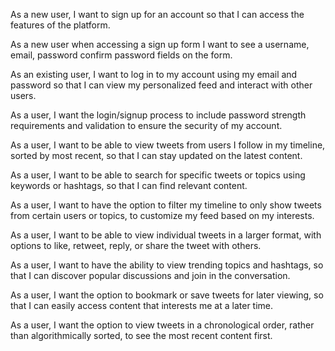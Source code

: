 As a new user, I want to sign up for an account so that I can access the features of the platform.

As a new user when accessing a sign up form I want to see a username, email, password confirm password fields on the form.

As an existing user, I want to log in to my account using my email and password so that I can view my personalized feed and interact with other users.

As a user, I want the login/signup process to include password strength requirements and validation to ensure the security of my account.


As a user, I want to be able to view tweets from users I follow in my timeline, sorted by most recent, so that I can stay updated on the latest content.

As a user, I want to be able to search for specific tweets or topics using keywords or hashtags, so that I can find relevant content.

As a user, I want to have the option to filter my timeline to only show tweets from certain users or topics, to customize my feed based on my interests.

As a user, I want to be able to view individual tweets in a larger format, with options to like, retweet, reply, or share the tweet with others.

As a user, I want to have the ability to view trending topics and hashtags, so that I can discover popular discussions and join in the conversation.

As a user, I want the option to bookmark or save tweets for later viewing, so that I can easily access content that interests me at a later time.

As a user, I want the option to view tweets in a chronological order, rather than algorithmically sorted, to see the most recent content first.